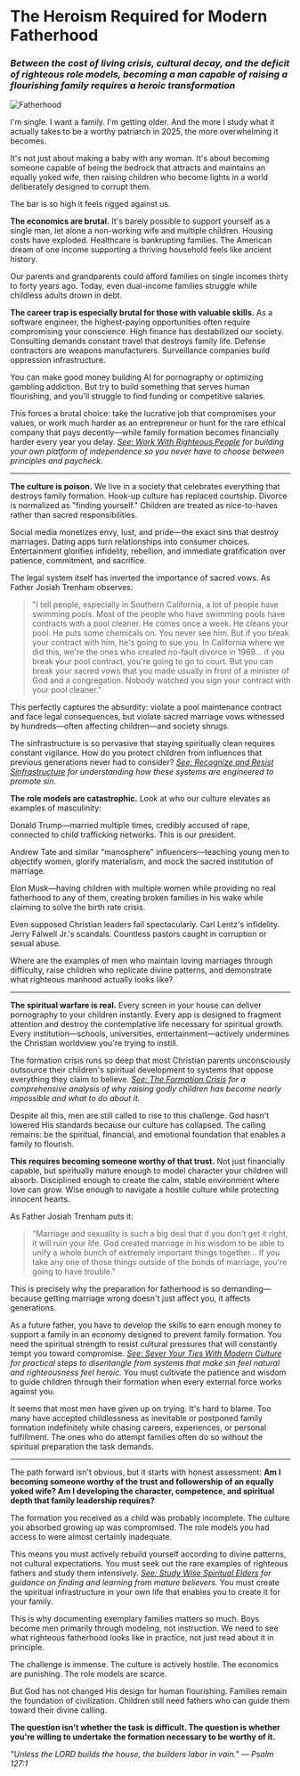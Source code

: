 # The Heroism Required for Modern Fatherhood

### *Between the cost of living crisis, cultural decay, and the deficit of righteous role models, becoming a man capable of raising a flourishing family requires a heroic transformation*

![Fatherhood](../artworks/fatherhood.png)

I'm single. I want a family. I'm getting older. And the more I study what it actually takes to be a worthy patriarch in 2025, the more overwhelming it becomes.

It's not just about making a baby with any woman. It's about becoming someone capable of being the bedrock that attracts and maintains an equally yoked wife, then raising children who become lights in a world deliberately designed to corrupt them.

The bar is so high it feels rigged against us.

**The economics are brutal.** It's barely possible to support yourself as a single man, let alone a non-working wife and multiple children. Housing costs have exploded. Healthcare is bankrupting families. The American dream of one income supporting a thriving household feels like ancient history.

Our parents and grandparents could afford families on single incomes thirty to forty years ago. Today, even dual-income families struggle while childless adults drown in debt.

**The career trap is especially brutal for those with valuable skills.** As a software engineer, the highest-paying opportunities often require compromising your conscience. High finance has destabilized our society. Consulting demands constant travel that destroys family life. Defense contractors are weapons manufacturers. Surveillance companies build oppression infrastructure.

You can make good money building AI for pornography or optimizing gambling addiction. But try to build something that serves human flourishing, and you'll struggle to find funding or competitive salaries.

This forces a brutal choice: take the lucrative job that compromises your values, or work much harder as an entrepreneur or hunt for the rare ethical company that pays decently—while family formation becomes financially harder every year you delay. *[See: Work With Righteous People](../principles/work-with-righteous-people.md) for building your own platform of independence so you never have to choose between principles and paycheck.*

---

**The culture is poison.** We live in a society that celebrates everything that destroys family formation. Hook-up culture has replaced courtship. Divorce is normalized as "finding yourself." Children are treated as nice-to-haves rather than sacred responsibilities.

Social media monetizes envy, lust, and pride—the exact sins that destroy marriages. Dating apps turn relationships into consumer choices. Entertainment glorifies infidelity, rebellion, and immediate gratification over patience, commitment, and sacrifice.

The legal system itself has inverted the importance of sacred vows. As Father Josiah Trenham observes: 

> "I tell people, especially in Southern California, a lot of people have swimming pools. Most of the people who have swimming pools have contracts with a pool cleaner. He comes once a week. He cleans your pool. He puts some chemicals on. You never see him. But if you break your contract with him, he's going to sue you. In California where we did this, we're the ones who created no-fault divorce in 1969... if you break your pool contract, you're going to go to court. But you can break your sacred vows that you made usually in front of a minister of God and a congregation. Nobody watched you sign your contract with your pool cleaner."

This perfectly captures the absurdity: violate a pool maintenance contract and face legal consequences, but violate sacred marriage vows witnessed by hundreds—often affecting children—and society shrugs.

The sinfrastructure is so pervasive that staying spiritually clean requires constant vigilance. How do you protect children from influences that previous generations never had to consider? *[See: Recognize and Resist Sinfrastructure](../principles/recognize-and-resist-sinfrastructure.md) for understanding how these systems are engineered to promote sin.*

**The role models are catastrophic.** Look at who our culture elevates as examples of masculinity:

Donald Trump—married multiple times, credibly accused of rape, connected to child trafficking networks. This is our president.

Andrew Tate and similar "manosphere" influencers—teaching young men to objectify women, glorify materialism, and mock the sacred institution of marriage.

Elon Musk—having children with multiple women while providing no real fatherhood to any of them, creating broken families in his wake while claiming to solve the birth rate crisis.

Even supposed Christian leaders fail spectacularly. Carl Lentz's infidelity. Jerry Falwell Jr.'s scandals. Countless pastors caught in corruption or sexual abuse.

Where are the examples of men who maintain loving marriages through difficulty, raise children who replicate divine patterns, and demonstrate what righteous manhood actually looks like?

---

**The spiritual warfare is real.** Every screen in your house can deliver pornography to your children instantly. Every app is designed to fragment attention and destroy the contemplative life necessary for spiritual growth. Every institution—schools, universities, entertainment—actively undermines the Christian worldview you're trying to instill.

The formation crisis runs so deep that most Christian parents unconsciously outsource their children's spiritual development to systems that oppose everything they claim to believe. *[See: The Formation Crisis](the-formation-crisis.md) for a comprehensive analysis of why raising godly children has become nearly impossible and what to do about it.*

Despite all this, men are still called to rise to this challenge. God hasn't lowered His standards because our culture has collapsed. The calling remains: be the spiritual, financial, and emotional foundation that enables a family to flourish.

**This requires becoming someone worthy of that trust.** Not just financially capable, but spiritually mature enough to model character your children will absorb. Disciplined enough to create the calm, stable environment where love can grow. Wise enough to navigate a hostile culture while protecting innocent hearts.

As Father Josiah Trenham puts it:

> "Marriage and sexuality is such a big deal that if you don't get it right, it will ruin your life. God created marriage in his wisdom to be able to unify a whole bunch of extremely important things together... If you take any one of those things outside of the bonds of marriage, you're going to have trouble."

This is precisely why the preparation for fatherhood is so demanding—because getting marriage wrong doesn't just affect you, it affects generations.

As a future father, you have to develop the skills to earn enough money to support a family in an economy designed to prevent family formation. You need the spiritual strength to resist cultural pressures that will constantly tempt you toward compromise. *[See: Sever Your Ties With Modern Culture](../principles/sever-your-ties-with-modern-culture.md) for practical steps to disentangle from systems that make sin feel natural and righteousness feel heroic.* You must cultivate the patience and wisdom to guide children through their formation when every external force works against you.

It seems that most men have given up on trying. It's hard to blame. Too many have accepted childlessness as inevitable or postponed family formation indefinitely while chasing careers, experiences, or personal fulfillment. The ones who do attempt families often do so without the spiritual preparation the task demands.

---

The path forward isn't obvious, but it starts with honest assessment: **Am I becoming someone worthy of the trust and followership of an equally yoked wife? Am I developing the character, competence, and spiritual depth that family leadership requires?**

The formation you received as a child was probably incomplete. The culture you absorbed growing up was compromised. The role models you had access to were almost certainly inadequate.

This means you must actively rebuild yourself according to divine patterns, not cultural expectations. You must seek out the rare examples of righteous fathers and study them intensively. *[See: Study Wise Spiritual Elders](../principles/study-wise-spiritual-elders.md) for guidance on finding and learning from mature believers.* You must create the spiritual infrastructure in your own life that enables you to create it for your family.

This is why documenting exemplary families matters so much. Boys become men primarily through modeling, not instruction. We need to see what righteous fatherhood looks like in practice, not just read about it in principle.

The challenge is immense. The culture is actively hostile. The economics are punishing. The role models are scarce.

But God has not changed His design for human flourishing. Families remain the foundation of civilization. Children still need fathers who can guide them toward their divine calling.

**The question isn't whether the task is difficult. The question is whether you're willing to undertake the formation necessary to be worthy of it.**

*"Unless the LORD builds the house, the builders labor in vain." — Psalm 127:1*
